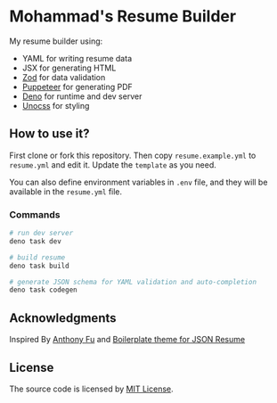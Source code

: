 # Mohammad's Resume Builder

My resume builder using:

- YAML for writing resume data
- JSX for generating HTML
- [Zod](https://zod.dev/) for data validation
- [Puppeteer](https://github.com/puppeteer/puppeteer) for generating PDF
- [Deno](https://deno.land) for runtime and dev server
- [Unocss](https://github.com/unocss/unocss/) for styling

## How to use it?

First clone or fork this repository. Then copy `resume.example.yml` to
`resume.yml` and edit it. Update the `template` as you need.

You can also define environment variables in `.env` file, and they will be
available in the `resume.yml` file.

### Commands

```bash
# run dev server
deno task dev

# build resume
deno task build

# generate JSON schema for YAML validation and auto-completion
deno task codegen
```

## Acknowledgments

Inspired By [Anthony Fu](https://github.com/antfu/resume) and
[Boilerplate theme for JSON Resume](https://github.com/jsonresume/jsonresume-theme-boilerplate)

## License

The source code is licensed by [MIT License](/LICENSE).
